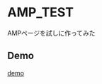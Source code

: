 # AMP_TEST
AMPページを試しに作ってみた

## Demo
<a href="https://underground0930.github.io/AMP_TEST/" target="_blank">demo</a>


```


```
